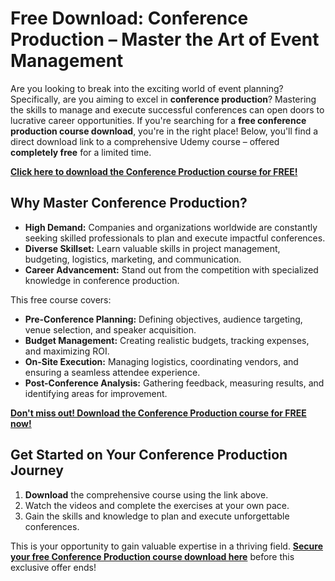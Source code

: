 # Free Download: Conference Production – Master the Art of Event Management

Are you looking to break into the exciting world of event planning? Specifically, are you aiming to excel in **conference production**? Mastering the skills to manage and execute successful conferences can open doors to lucrative career opportunities. If you're searching for a **free conference production course download**, you're in the right place! Below, you'll find a direct download link to a comprehensive Udemy course – offered **completely free** for a limited time.

[**Click here to download the Conference Production course for FREE!**](https://udemywork.com/conference-production)

## Why Master Conference Production?

*   **High Demand:** Companies and organizations worldwide are constantly seeking skilled professionals to plan and execute impactful conferences.
*   **Diverse Skillset:** Learn valuable skills in project management, budgeting, logistics, marketing, and communication.
*   **Career Advancement:** Stand out from the competition with specialized knowledge in conference production.

This free course covers:

*   **Pre-Conference Planning:** Defining objectives, audience targeting, venue selection, and speaker acquisition.
*   **Budget Management:** Creating realistic budgets, tracking expenses, and maximizing ROI.
*   **On-Site Execution:** Managing logistics, coordinating vendors, and ensuring a seamless attendee experience.
*   **Post-Conference Analysis:** Gathering feedback, measuring results, and identifying areas for improvement.

[**Don't miss out! Download the Conference Production course for FREE now!**](https://udemywork.com/conference-production)

## Get Started on Your Conference Production Journey

1.  **Download** the comprehensive course using the link above.
2.  Watch the videos and complete the exercises at your own pace.
3.  Gain the skills and knowledge to plan and execute unforgettable conferences.

This is your opportunity to gain valuable expertise in a thriving field. **[Secure your free Conference Production course download here](https://udemywork.com/conference-production)** before this exclusive offer ends!

